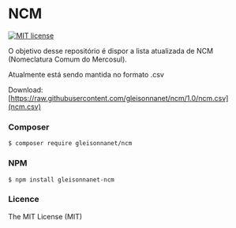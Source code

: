 # NCM
[![MIT license](https://img.shields.io/dub/l/vibe-d.svg)](http://opensource.org/licenses/MIT)

O objetivo desse repositório é dispor a lista atualizada de NCM (Nomeclatura Comum do Mercosul).

Atualmente está sendo mantida no formato .csv

Download: [https://raw.githubusercontent.com/gleisonnanet/ncm/1.0/ncm.csv](ncm.csv)

### Composer 

```shell
$ composer require gleisonnanet/ncm
```

### NPM 

```shell
$ npm install gleisonnanet-ncm
```

### Licence

The MIT License (MIT)
